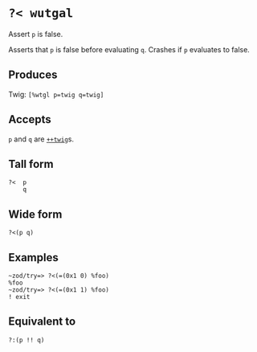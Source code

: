 `?< wutgal`
====

Assert `p` is false.

Asserts that `p` is false before evaluating `q`. Crashes if `p` evaluates to false.

Produces
--------

Twig: `[%wtgl p=twig q=twig]`

Accepts
-------

`p` and `q` are [`++twig`]()s.

Tall form
---------

    ?<  p
        q

Wide form
---------

    ?<(p q)

Examples
--------

    ~zod/try=> ?<(=(0x1 0) %foo)
    %foo
    ~zod/try=> ?<(=(0x1 1) %foo)
    ! exit

Equivalent to
-------------

    ?:(p !! q)
